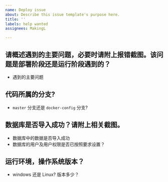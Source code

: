 ```yaml
---
name: Deploy issue
about: Describe this issue template's purpose here.
title: ''
labels: help wanted
assignees: MakingL

---
```


## 请概述遇到的主要问题，必要时请附上报错截图。该问题是部署阶段还是运行阶段遇到的？

- 遇到的主要问题

## 代码所属的分支?

- `master` 分支还是 `docker-config` 分支? 

## 数据库是否导入成功？请附上相关截图。

- 数据库中的数据是否导入成功
- 数据库的用户及用户权限是否已按照要求设置？

## 运行环境，操作系统版本？

- windows 还是 Linux? 版本多少？
